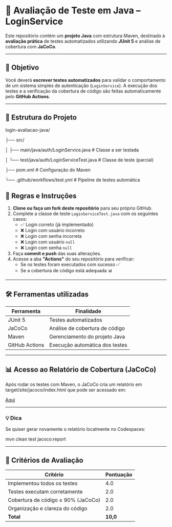 # 🧪 Avaliação de Teste em Java – LoginService

Este repositório contém um **projeto Java** com estrutura Maven, destinado à **avaliação prática** de testes automatizados utilizando **JUnit 5** e análise de cobertura com **JaCoCo**.

---

## 🎯 Objetivo

Você deverá **escrever testes automatizados** para validar o comportamento de um sistema simples de autenticação (`LoginService`). A execução dos testes e a verificação da cobertura de código são feitas automaticamente pelo **GitHub Actions**.

---

## 📄 Estrutura do Projeto

login-avaliacao-java/

├── src/

│ ├── main/java/auth/LoginService.java # Classe a ser testada

│ └── test/java/auth/LoginServiceTest.java # Classe de teste (parcial)

├── pom.xml # Configuração do Maven

└── .github/workflows/test.yml # Pipeline de testes automática


## 📌 Regras e Instruções

1. **Clone ou faça um fork deste repositório** para seu próprio GitHub.
2. Complete a classe de teste `LoginServiceTest.java` com os seguintes casos:
   - ✅ Login correto (já implementado)
   - ❌ Login com usuário incorreto
   - ❌ Login com senha incorreta
   - ❌ Login com usuário `null`
   - ❌ Login com senha `null`
3. Faça **commit e push** das suas alterações.
4. Acesse a aba **"Actions"** do seu repositório para verificar:
   - Se os testes foram executados com sucesso ✅
   - Se a cobertura de código está adequada 📊

---

## 🛠️ Ferramentas utilizadas

| Ferramenta     | Finalidade                           |
|----------------|--------------------------------------|
| JUnit 5        | Testes automatizados                 |
| JaCoCo         | Análise de cobertura de código       |
| Maven          | Gerenciamento do projeto Java        |
| GitHub Actions | Execução automática dos testes       |

---

## 📊 Acesso ao Relatório de Cobertura (JaCoCo)

Após rodar os testes com Maven, o JaCoCo cria um relatório em target/site/jacoco/index.html que pode ser acessado em:

[Aqui](https://rodolfooliveira-professor.github.io/pratica-java-jacoco/)

---

### 💡 Dica

Se quiser gerar novamente o relatório localmente no Codespaces:

mvn clean test jacoco:report

---
## 🧾 Critérios de Avaliação

| Critério                          | Pontuação |
|-----------------------------------|-----------|
| Implementou todos os testes       | 4.0       |
| Testes executam corretamente      | 2.0       |
| Cobertura de código ≥ 90% (JaCoCo)| 2.0       |
| Organização e clareza do código   | 2.0       |
| **Total**                         | **10,0**  |	
